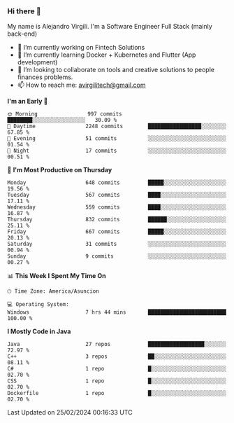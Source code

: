 ### Hi there 👋

My name is Alejandro Virgili. I'm a Software Engineer Full Stack (mainly back-end)


- 🔭 I’m currently working on Fintech Solutions
- 🌱 I’m currently learning Docker + Kubernetes and Flutter (App development)
- 👯 I’m looking to collaborate on tools and creative solutions to people finances problems.
- 📫 How to reach me: avirgilitech@gmail.com
  
<!--START_SECTION:waka-->
**I'm an Early 🐤** 

```text
🌞 Morning                997 commits         ████████░░░░░░░░░░░░░░░░░   30.09 % 
🌆 Daytime                2248 commits        █████████████████░░░░░░░░   67.85 % 
🌃 Evening                51 commits          ░░░░░░░░░░░░░░░░░░░░░░░░░   01.54 % 
🌙 Night                  17 commits          ░░░░░░░░░░░░░░░░░░░░░░░░░   00.51 % 
```
📅 **I'm Most Productive on Thursday** 

```text
Monday                   648 commits         █████░░░░░░░░░░░░░░░░░░░░   19.56 % 
Tuesday                  567 commits         ████░░░░░░░░░░░░░░░░░░░░░   17.11 % 
Wednesday                559 commits         ████░░░░░░░░░░░░░░░░░░░░░   16.87 % 
Thursday                 832 commits         ██████░░░░░░░░░░░░░░░░░░░   25.11 % 
Friday                   667 commits         █████░░░░░░░░░░░░░░░░░░░░   20.13 % 
Saturday                 31 commits          ░░░░░░░░░░░░░░░░░░░░░░░░░   00.94 % 
Sunday                   9 commits           ░░░░░░░░░░░░░░░░░░░░░░░░░   00.27 % 
```


📊 **This Week I Spent My Time On** 

```text
🕑︎ Time Zone: America/Asuncion

💻 Operating System: 
Windows                  7 hrs 44 mins       █████████████████████████   100.00 % 
```

**I Mostly Code in Java** 

```text
Java                     27 repos            ██████████████████░░░░░░░   72.97 % 
C++                      3 repos             ██░░░░░░░░░░░░░░░░░░░░░░░   08.11 % 
C#                       1 repo              █░░░░░░░░░░░░░░░░░░░░░░░░   02.70 % 
CSS                      1 repo              █░░░░░░░░░░░░░░░░░░░░░░░░   02.70 % 
Dockerfile               1 repo              █░░░░░░░░░░░░░░░░░░░░░░░░   02.70 % 
```




 Last Updated on 25/02/2024 00:16:33 UTC
<!--END_SECTION:waka-->
